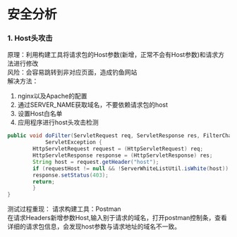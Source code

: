 # 安全分析

### 1. Host头攻击
原理：利用构建工具将请求包的Host参数(新增，正常不会有Host参数)和请求方法进行修改  
风险：会容易跳转到非对应页面，造成钓鱼网站  
解决方法：
1. nginx以及Apache的配置
2. 通过SERVER_NAME获取域名，不要依赖请求包的host
3. 设置Host白名单
4. 应用程序进行host头攻击检测
```java
public void doFilter(ServletRequest req, ServletResponse res, FilterChain chain) throws IOException,
			ServletException {
		HttpServletRequest request = (HttpServletRequest) req;
		HttpServletResponse response = (HttpServletResponse) res;
		String host = request.getHeader("host");
		if (requestHost != null && !ServerWhiteListUtil.isWhite(host)) {
		response.setStatus(403);
		return;
		}
}
```
测试过程重现：
请求构建工具：Postman  
在请求Headers新增参数Host,输入别于请求的域名，打开postman控制条，查看详细的请求包信息，会发现host参数与请求地址的域名不一致。
